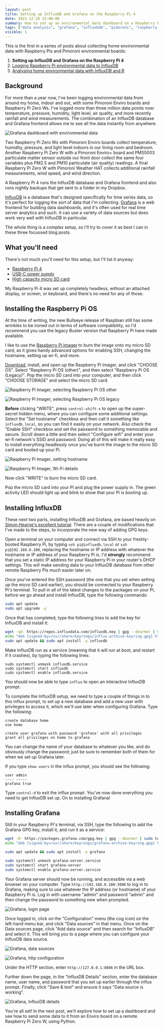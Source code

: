 ```yaml
---
layout: post
title: Setting up InfluxDB and Grafana on the Raspberry Pi 4
date: 2021-12-28 15:00:00
summary: How to set up an environmental data dashboard on a Raspberry Pi.
tags: ["data analysis", "grafana", "influxbdb", "pimoroni", "raspberry pi"]
visible: 1
---
```


This is the first in a series of posts about collecting home environmental data 
with Raspberry Pis and Pimoroni environmental boards:

1. **Setting up InfluxDB and Grafana on the Raspberry Pi 4**
2. [Logging Raspberry Pi environmental data to InfluxDB](/2021/12/28/logging-raspberry-pi-environmental-data-to-influxdb/)
3. [Analysing home environmental data with InfluxDB and R](/2021/12/28/analysing-home-environmental-data-with-influxdb-and-r/)

## Background

For more than a year now, I've been logging environmental data from around my 
home, indoor and out, with some Pimoroni Enviro boards and Raspberry Pi Zero Ws. 
I've logged more than three million data points now: temperature, pressure, 
humidity, light level, air quality, and more recently rainfall and wind 
measurements. The combination of an InfluxDB database and Grafana frontend 
allows me to see all the data instantly from anywhere.

![Grafana dashboard with environmental data](/assets/grafana-dashboard-1.png)

Two Raspberry Pi Zero Ws with Pimoroni Enviro boards collect temperature, 
humidity, pressure, and light level indoors in our living room and bedroom. 
Another Raspberry Pi Zero W with a Pimoroni Enviro+ board and PMS5003 
particulate matter sensor outside our front door collect the same four 
variables plus PM2.5 and PM10 particulate (air quality) readings. A final 
Raspberry Pi Zero W with Pimoroni Weather HAT collects additional rainfall 
measurements, wind speed, and wind direction.

A Raspberry Pi 4 runs the InfluxDB database and Grafana frontend and also runs 
nightly backups that get sent to a folder in my Dropbox.

[InfluxDB](https://www.influxdata.com/products/influxdb/) is a database that's 
designed specifically for time series data, so it's perfect for logging the sort 
of data that I'm collecting. [Grafana](https://grafana.com/) is a web frontend 
for building data dashboards, and it's often used for real time server analytics 
and such. It can use a variety of data sources but does work very well with 
InfluxDB in particular.

The whole thing is a complex setup, so I'll try to cover it as best I can in 
these three focussed blog posts.

## What you'll need

There's not much you'll need for this setup, but I'll list it anyway:

* [Raspberry Pi 4](https://shop.pimoroni.com/products/raspberry-pi-4)
* [USB-C power supply](https://shop.pimoroni.com/products/raspberry-pi-official-usb-c-power-supply)
* [High capacity micro SD card](https://www.amazon.co.uk/gp/product/B07ZG8HPZK/)

My Raspberry Pi 4 was set up completely headless, without an attached display, 
or screen, or keyboard, and there's no need for any of those.

## Installing the Raspberry Pi OS

At the time of writing, the new Bullseye release of Raspbian still has some 
wrinkles to be ironed out in terms of software compatibility, so I'd recommend 
you use the legacy Buster version that Raspberry Pi have made available.

I like to use the [Raspberry Pi Imager](https://www.raspberrypi.com/software/) 
to burn the image onto my micro SD card, as it gives handy advanced options for 
enabling SSH, changing the hostname, setting up wi-fi, and more.

[Download](https://www.raspberrypi.com/software/), install, and open up the 
Raspberry Pi Imager, and click "CHOOSE OS". Select "Raspberry Pi OS (other)", 
and then select "Raspberry Pi OS (Legacy)". Pop the micro SD card into your 
computer, and then click "CHOOSE STORAGE" and select the micro SD card.

![Raspberry Pi Imager, selecting Raspberry Pi OS other](/assets/raspberry-pi-imager-1.png)

![Raspberry Pi Imager, selecting Raspberry Pi OS legacy](/assets/raspberry-pi-imager-2.png)

**Before** clicking "WRITE", press `control-shift-x` to open up the super-secret 
hidden menu, where you can configure some additional settings. Select the 
"Set hostname" checkbox and then call it something like `influxdb.local`, so you 
can find it easily on your network. Also check the "Enable SSH" checkbox and 
set the password to something memorable and secure. Scroll down a little and 
then select "Configure wifi" and enter your wi-fi network's SSID and password. 
Doing all of this will make it really easy to install everything headlessly 
once you've burnt the image to the micro SD card and booted up your Pi.

![Raspberry Pi Imager, setting hostname](/assets/raspberry-pi-imager-3.png)

![Raspberry Pi Imager, Wi-Fi details](/assets/raspberry-pi-imager-4.png)

Now click "WRITE" to burn the micro SD card.

Pop the micro SD card into your Pi and plug the power supply in. The green 
activity LED should light up and blink to show that your Pi is booting up.

## Installing InfluxDB

These next two parts, installing InfluxDB and Grafana, are based heavily on 
[Simon Hearne's excellent tutorial](https://simonhearne.com/2020/pi-influx-grafana/).
There are a couple of modifications that I've made to the steps, to incorporate 
the new way of adding GPG keys.

Open a terminal on your computer and connect via SSH to your freshly-booted 
Raspberry Pi, by typing `ssh pi@influxdb.local` or `ssh pi@192.168.0.100`, 
replacing the hostname or IP address with whatever the hostname or IP address 
of your Raspberry Pi is. I'd **strongly** recommend that you set a static IP 
address for your Raspberry Pi in your router's DHCP settings. This will make 
sending data to your InfluxDB database from other remote Raspberry Pis *much* 
easier later on.

Once you've entered the SSH password (the one that you set when setting up the
micro SD card earlier), you should be connected to your Raspberry Pi's 
terminal. To pull in all of the latest changes to the packages on your Pi, 
before we go ahead and install InfluxDB, type the following commands:

```bash
sudo apt update
sudo apt upgrade -y
```

Once that has completed, type the following lines to add the key for InfluxDB 
and install it:

```bash
wget -qO- https://repos.influxdata.com/influxdb.key | gpg --dearmor | sudo tee /usr/share/keyrings/influx-archive-keyring.gpg >/dev/null
echo "deb [signed-by=/usr/share/keyrings/influx-archive-keyring.gpg] https://repos.influxdata.com/debian $(lsb_release -cs) stable" | sudo tee /etc/apt/sources.list.d/influxdb.list
sudo apt update && sudo apt install -y influxdb
```

Make InfluxDB run as a service (meaning that it will run at boot, and restart if 
it crashes), by typing the following lines:

```
sudo systemctl unmask influxdb.service
sudo systemctl start influxdb
sudo systemctl enable influxdb.service
```

You should now be able to type `influx` to open an interactive InfluxDB prompt.

To complete the InfluxDB setup, we need to type a couple of things in to this 
influx prompt, to set up a new database and add a new user with privileges to 
access it, which we'll use later when configuring Grafana. Type the following:

```
create database home
use home

create user grafana with password 'grafana' with all privileges
grant all privileges on home to grafana
```

You can change the name of your database to whatever you like, and do obviously 
change the password; just be sure to remember both of them for when we set up 
Grafana later.

If you type `show users` in the influx prompt, you should see the following:

```
user admin
---- -----
grafana true
```

Type `control-d` to exit the influx prompt. You've now done everything you need 
to get InfluxDB set up. On to installing Grafana!

## Installing Grafana

Still in your Raspberry Pi's terminal, via SSH, type the following to add the 
Grafana GPG key, install it, and run it as a service:

```bash
wget -O- https://packages.grafana.com/gpg.key | gpg --dearmor | sudo tee /usr/share/keyrings/grafana-archive-keyring.gpg >/dev/null
echo "deb [signed-by=/usr/share/keyrings/grafana-archive-keyring.gpg] https://packages.grafana.com/oss/deb stable main" | sudo tee /etc/apt/sources.list.d/grafana.list

sudo apt update && sudo apt install -y grafana

sudo systemctl unmask grafana-server.service
sudo systemctl start grafana-server
sudo systemctl enable grafana-server.service
````

Your Grafana server should now be running, and accessible via a web browser on 
your computer. Type `http://192.168.0.100:3000` to log in to Grafana, making 
sure to use whatever the IP address (or hostname) of your Raspberry Pi is. Log 
in with username "admin" and password "admin" and then change the password to 
something new when prompted.

![Grafana, login page](/assets/grafana-1.png)

Once logged in, click on the "Configuration" menu (the cog icon) on the left-hand 
menu bar, and click "Data sources" in that menu. Once on the Data sources page, 
click "Add data source" and then search for "InfluxDB" and select it. This will 
bring you to a page where you can configure your InfluxDB data source.

![Grafana, data sources](/assets/grafana-2.png)

![Grafana, http configuration](/assets/grafana-3.png)

Under the HTTP section, enter `http://127.0.0.1:8086` in the URL box.

Further down the page, in the "InfluxDB Details" section, enter the database 
name, user name, and password that you set up earlier through the influx prompt. 
Finally, click "Save & test" and ensure it says "Data source is working".

![Grafana, InfluxDB details](/assets/grafana-4.png)

You're all set! In the next post, we'll explore how to set up a dashboard and see 
how to send some data to it from an Enviro board on a remote Raspberry Pi Zero 
W, using Python.